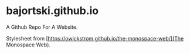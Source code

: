 # bajortski.github.io
A Github Repo For A Website.

Stylesheet from [https://owickstrom.github.io/the-monospace-web/](The Monospace Web).
